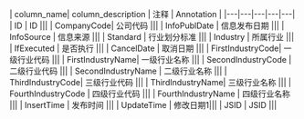 | column_name| column_description | 注释 | Annotation |
|---|---|---|---|---|
| ID | ID |||
| CompanyCode| 公司代码 |||
| InfoPublDate | 信息发布日期 |||
| InfoSource | 信息来源 |||
| Standard | 行业划分标准 |||
| Industry | 所属行业 |||
| IfExecuted | 是否执行 |||
| CancelDate | 取消日期 |||
| FirstIndustryCode| 一级行业代码 |||
| FirstIndustryName| 一级行业名称 |||
| SecondIndustryCode | 二级行业代码 |||
| SecondIndustryName | 二级行业名称 |||
| ThirdIndustryCode| 三级行业代码 |||
| ThirdIndustryName| 三级行业名称 |||
| FourthIndustryCode | 四级行业代码 |||
| FourthIndustryName | 四级行业名称 |||
| InsertTime | 发布时间 |||
| UpdateTime | 修改日期1|||
| JSID | JSID |||